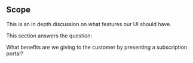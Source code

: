 ## Scope

This is an in depth discussion on what features our UI should have.

This section answers the question:

What benefits are we giving to the customer by presenting a subscription portal?


